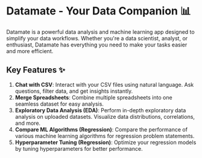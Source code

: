 # Datamate - Your Data Companion 📊

Datamate is a powerful data analysis and machine learning app designed to simplify your data workflows. Whether you're a data scientist, analyst, or enthusiast, Datamate has everything you need to make your tasks easier and more efficient.

## Key Features ✨
1. **Chat with CSV**: Interact with your CSV files using natural language. Ask questions, filter data, and get insights instantly.
2. **Merge Spreadsheets**: Combine multiple spreadsheets into one seamless dataset for easy analysis.
3. **Exploratory Data Analysis (EDA)**: Perform in-depth exploratory data analysis on uploaded datasets. Visualize data distributions, correlations, and more.
4. **Compare ML Algorithms (Regression)**: Compare the performance of various machine learning algorithms for regression problem statements.
5. **Hyperparameter Tuning (Regression)**: Optimize your regression models by tuning hyperparameters for better performance.

